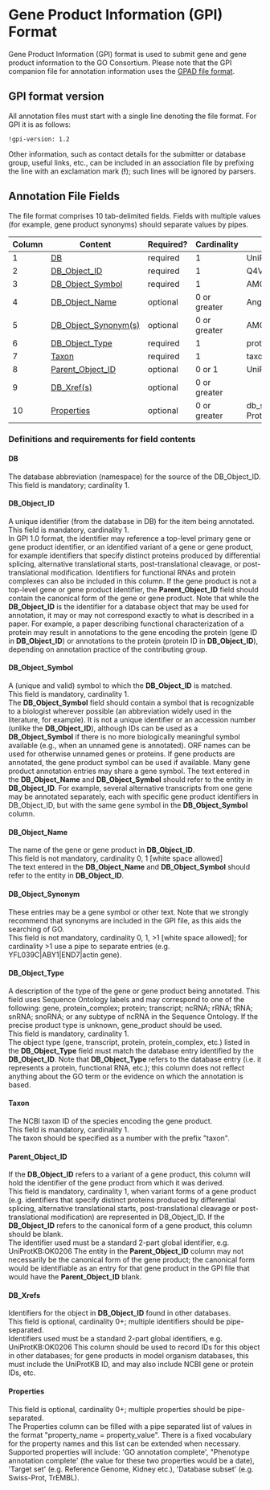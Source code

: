 # Gene Product Information (GPI) Format
Gene Product Information (GPI) format is used to submit gene and gene product information to the GO Consortium. Please note that the GPI companion file for annotation information uses the [GPAD file format](GeneProductAssociationDataFormat.md).
## GPI format version
All annotation files must start with a single line denoting the file format. For GPI it is as follows:

    !gpi-version: 1.2
Other information, such as contact details for the submitter or database group, useful links, etc., can be included in an association file by prefixing the line with an exclamation mark (**!**); such lines will be ignored by parsers.
## Annotation File Fields

The file format comprises 10 tab-delimited fields. Fields with multiple values (for example, gene product synonyms) should separate values by pipes.

| **Column** | **Content** | **Required?**	| **Cardinality** | **Example**|
|----------|---------|-------------|---------|--------|
| 1 | [DB](#db "Definition and requirements for DB (column 1)") |	required |	1 |	UniProtKB|
| 2 | [DB_Object_ID](#db-object-id "Definition and requirements for DB Object ID (column 2)") |	required |	1 |	Q4VCS5-1|
| 3 | [DB_Object_Symbol](#db-object-symbol "Definition and requirements for DB Object Symbol (column 3)") |	required |	1 |	AMOT|
| 4 | [DB_Object_Name](#db-object-name "Definition and requirements for DB Object Name (column 4)") |	optional |	0 or greater |	Angiomotin|
| 5 | [DB_Object_Synonym(s)](#db-object-synonyms "Definition and requirements for DB Object Synonym(s) (column 5)") |	optional |	0 or greater |	AMOT|KIAA1071|
| 6 | [DB_Object_Type](#db-object-type "Definition and requirements for DB Object Type (column 6)") |	required |	1 |	protein|
| 7 | [Taxon](#taxon "Definition and requirements for Taxon (column 1)") |	required |	1 |	taxon:9606|
| 8 | [Parent_Object_ID](#parent-object-id "Definition and requirements for Parent Object ID (column 8)") |	optional |	0 or 1 |	UniProtKB:Q4VCS5|
| 9 | [DB_Xref(s)](#db-xrefs "Definition and requirements for DB_Xref(s) (column 9)") |	optional |	0 or greater | |
| 10 | [Properties](#properties "Definition and requirements for Properties (column 10)") |	optional |	0 or greater |	db_subset=Swiss-Prot|

### Definitions and requirements for field contents

#### DB
The database abbreviation (namespace) for the source of the DB_Object_ID.\
This field is mandatory; cardinality 1.
#### DB_Object_ID
A unique identifier (from the database in DB) for the item being annotated.\
This field is mandatory, cardinality 1.\
In GPI 1.0 format, the identifier may reference a top-level primary gene or gene product identifier, or an identified variant of a gene or gene product, for example identifiers that specify distinct proteins produced by differential splicing, alternative translational starts, post-translational cleavage, or post-translational modification. Identifiers for functional RNAs and protein complexes can also be included in this column. 
    If the gene product is not a top-level gene or gene product identifier, the **Parent_Object_ID** field should contain the canonical form of the gene or gene product. 
    Note that while the **DB_Object_ID** is the identifier for a database object that may be used for annotation, it may or may not correspond exactly to what is described in a paper. For example, a paper describing functional characterization of a protein may result in annotations to the gene encoding the protein (gene ID in **DB_Object_ID**) or annotations to the protein (protein ID in **DB_Object_ID**), depending on annotation practice of the contributing group. 
#### DB_Object_Symbol
A (unique and valid) symbol to which the **DB_Object_ID** is matched.\
This field is mandatory, cardinality 1.\
The **DB_Object_Symbol** field should contain a symbol that is recognizable to a biologist wherever possible (an abbreviation widely used in the literature, for example). It is not a unique identifier or an accession number (unlike the **DB_Object_ID**), although IDs can be used as a **DB_Object_Symbol** if there is no more biologically meaningful symbol available (e.g., when an unnamed gene is annotated). ORF names can be used for otherwise unnamed genes or proteins. If gene products are annotated, the gene product symbol can be used if available. Many gene product annotation entries may share a gene symbol. 
The text entered in the **DB_Object_Name** and **DB_Object_Symbol** should refer to the entity in **DB_Object_ID**. For example, several alternative transcripts from one gene may be annotated separately, each with specific gene product identifiers in DB_Object_ID, but with the same gene symbol in the **DB_Object_Symbol** column. 
#### DB_Object_Name
The name of the gene or gene product in **DB_Object_ID**.\
This field is not mandatory, cardinality 0, 1 [white space allowed]\
The text entered in the **DB_Object_Name** and **DB_Object_Symbol** should refer to the entity in **DB_Object_ID**. 
#### DB_Object_Synonym
These entries may be a gene symbol or other text. Note that we strongly recommend that synonyms are included in the GPI file, as this aids the searching of GO.\
This field is not mandatory, cardinality 0, 1, >1 [white space allowed]; for cardinality >1 use a pipe to separate entries (e.g. YFL039C|ABY1|END7|actin gene). 
#### DB_Object_Type
A description of the type of the gene or gene product being annotated. This field uses Sequence Ontology labels and may correspond to one of the following: gene, protein_complex; protein; transcript; ncRNA; rRNA; tRNA; snRNA; snoRNA; or any subtype of ncRNA in the Sequence Ontology. If the precise product type is unknown, gene_product should be used.\
This field is mandatory, cardinality 1.\
The object type (gene, transcript, protein, protein_complex, etc.) listed in the **DB_Object_Type** field must match the database entry identified by the **DB_Object_ID**. Note that **DB_Object_Type** refers to the database entry (i.e. it represents a protein, functional RNA, etc.); this column does not reflect anything about the GO term or the evidence on which the annotation is based. 
#### Taxon
The NCBI taxon ID of the species encoding the gene product.\
This field is mandatory, cardinality 1.\
The taxon should be specified as a number with the prefix "taxon". 
#### Parent_Object_ID
If the **DB_Object_ID** refers to a variant of a gene product, this column will hold the identifier of the gene product from which it was derived.\
This field is mandatory, cardinality 1, when variant forms of a gene product (e.g. identifiers that specify distinct proteins produced by differential splicing, alternative translational starts, post-translational cleavage or post-translational modification) are represented in DB_Object_ID. If the **DB_Object_ID** refers to the canonical form of a gene product, this column should be blank.\
The identifier used must be a standard 2-part global identifier, e.g. UniProtKB:OK0206 
The entity in the **Parent_Object_ID** column may not necessarily be the canonical form of the gene product; the canonical form would be identifiable as an entry for that gene product in the GPI file that would have the **Parent_Object_ID** blank. 
#### DB_Xrefs
Identifiers for the object in **DB_Object_ID** found in other databases.\
This field is optional, cardinality 0+; multiple identifiers should be pipe-separated.\
Identifiers used must be a standard 2-part global identifiers, e.g. UniProtKB:OK0206 
This column should be used to record IDs for this object in other databases; for gene products in model organism databases, this must include the UniProtKB ID, and may also include NCBI gene or protein IDs, etc. 
#### Properties
This field is optional, cardinality 0+; multiple properties should be pipe-separated.\
The Properties column can be filled with a pipe separated list of values in the format "property_name = property_value". There is a fixed vocabulary for the property names and this list can be extended when necessary. Supported properties will include: 'GO annotation complete', "Phenotype annotation complete' (the value for these two properties would be a date), 'Target set' (e.g. Reference Genome, Kidney etc.), 'Database subset' (e.g. Swiss-Prot, TrEMBL). 
